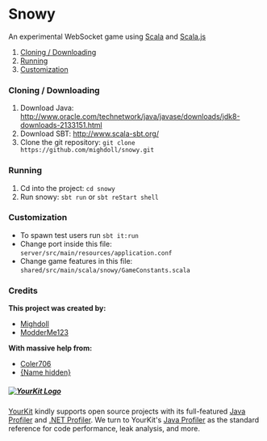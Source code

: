 # Snowy

An experimental WebSocket game using [Scala](http://scala-lang.org) and [Scala.js](http://scala-js.org)

1. [Cloning / Downloading](#cloning--downloading)
2. [Running](#running)
3. [Customization](#customization)

### Cloning / Downloading

1. Download Java: http://www.oracle.com/technetwork/java/javase/downloads/jdk8-downloads-2133151.html
2. Download SBT: http://www.scala-sbt.org/
3. Clone the git repository: `git clone https://github.com/mighdoll/snowy.git`

### Running

1. Cd into the project: `cd snowy`
2. Run snowy: `sbt run` or `sbt reStart shell`

### Customization

* To spawn test users run `sbt it:run`
* Change port inside this file: `server/src/main/resources/application.conf`
* Change game features in this file: `shared/src/main/scala/snowy/GameConstants.scala`

### Credits

**This project was created by:**

* [Mighdoll](https://github.com/mighdoll)
*  [ModderMe123](https://github.com/modderme123)

**With massive help from:**

* [Coler706](https://github.com/coler706)
* [{Name hidden}]()


##### [![YourKit Logo](https://www.yourkit.com/images/yklogo.png)](https://yourkit.com)
[YourKit](https://www.yourkit.com/) kindly supports open source projects with its full-featured [Java Profiler](https://www.yourkit.com/java/profiler/index.jsp) and [.NET Profiler](https://www.yourkit.com/.net/profiler/index.jsp). We turn to YourKit's [Java Profiler](https://www.yourkit.com/java/profiler/index.jsp) as the standard reference for code performance, leak analysis, and more.
